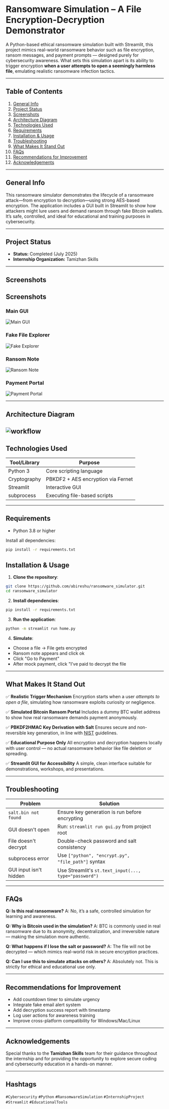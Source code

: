 
#  Ransomware Simulation – A File Encryption-Decryption Demonstrator

A Python-based ethical ransomware simulation built with Streamlit, this project mimics real-world ransomware behavior such as file encryption, ransom messages, and payment prompts — designed purely for cybersecurity awareness. What sets this simulation apart is its ability to trigger encryption **when a user attempts to open a seemingly harmless file**, emulating realistic ransomware infection tactics.

---

##  Table of Contents

1. [General Info](#general-info)  
2. [Project Status](#project-status)  
3. [Screenshots](#screenshots)  
4. [Architecture Diagram](#architecture-diagram)  
5. [Technologies Used](#technologies-used)  
6. [Requirements](#requirements)  
7. [Installation & Usage](#installation--usage)  
8. [Troubleshooting](#troubleshooting)  
9. [What Makes It Stand Out](#what-makes-it-stand-out)  
10. [FAQs](#faqs)  
11. [Recommendations for Improvement](#recommendations-for-improvement)  
12. [Acknowledgements](#acknowledgements)

---

##  General Info

This ransomware simulator demonstrates the lifecycle of a ransomware attack—from encryption to decryption—using strong AES-based encryption. The application includes a GUI built in Streamlit to show how attackers might lure users and demand ransom through fake Bitcoin wallets. It’s safe, controlled, and ideal for educational and training purposes in cybersecurity.

---

## Project Status

- **Status:** Completed (July 2025)
- **Internship Organization:** Tamizhan Skills

---

## Screenshots

## Screenshots

###  Main GUI  
![Main GUI](screenshots/home.png)

###  Fake File Explorer  
![Fake Explorer](screenshots/files.png)

###  Ransom Note  
![Ransom Note](screenshots/ransom_note_popup.png)

###  Payment Portal  
![Payment Portal](screenshots/payment_portal.png)


---



##  Architecture Diagram

![workflow](workflow.png)
---



##  Technologies Used

| Tool/Library  | Purpose                            |
| ------------- | ---------------------------------- |
| Python 3      | Core scripting language            |
| Cryptography  | PBKDF2 + AES encryption via Fernet |
| Streamlit     | Interactive GUI                    |
| subprocess    | Executing file-based scripts       |

---

##  Requirements

* Python 3.8 or higher

Install all dependencies:

```bash
pip install -r requirements.txt
```


##  Installation & Usage

1. **Clone the repository**:

```bash
git clone https://github.com/abireshu/ransomware_simulator.git
cd ransomware_simulator
```

2. **Install dependencies**:

```bash
pip install -r requirements.txt
```

3. **Run the application**:

```bash
python -m streamlit run home.py
```

4. **Simulate**:

* Choose a file → File gets encrypted
* Ransom note appears and click ok
* Click "Go to Payment"
* After mock payment, click "I've paid to decrypt the file

---

##  What Makes It Stand Out

✅ **Realistic Trigger Mechanism**
Encryption starts when a user *attempts to open a file*, simulating how ransomware exploits curiosity or negligence.

✅ **Simulated Bitcoin Ransom Portal**
Includes a dummy BTC wallet address to show how real ransomware demands payment anonymously.

✅ **PBKDF2HMAC Key Derivation with Salt**
Ensures secure and non-reversible key generation, in line with [NIST](https://nvlpubs.nist.gov/nistpubs/SpecialPublications/NIST.SP.800-132.pdf) guidelines.

✅ **Educational Purpose Only**
All encryption and decryption happens locally with user control — no actual ransomware behavior like file deletion or spreading.

✅ **Streamlit GUI for Accessibility**
A simple, clean interface suitable for demonstrations, workshops, and presentations.

---

##  Troubleshooting

| Problem                | Solution                                              |
| ---------------------- | ----------------------------------------------------- |
| `salt.bin not found`   | Ensure key generation is run before encrypting        |
| GUI doesn't open       | Run: `streamlit run gui.py` from project root         |
| File doesn't decrypt   | Double-check password and salt consistency            |
| subprocess error       | Use `["python", "encrypt.py", "file_path"]` syntax    |
| GUI input isn't hidden | Use Streamlit's `st.text_input(..., type="password")` |

---

##  FAQs

**Q: Is this real ransomware?**
A: No, it’s a safe, controlled simulation for learning and awareness.

**Q: Why is Bitcoin used in the simulation?**
A: BTC is commonly used in real ransomware due to its anonymity, decentralization, and irreversible nature — making the simulation more authentic.

**Q: What happens if I lose the salt or password?**
A: The file will not be decrypted — which mimics real-world risk in secure encryption practices.

**Q: Can I use this to simulate attacks on others?**
A: Absolutely not. This is strictly for ethical and educational use only.

---

##  Recommendations for Improvement

* Add countdown timer to simulate urgency
* Integrate fake email alert system
* Add decryption success report with timestamp
* Log user actions for awareness training
* Improve cross-platform compatibility for Windows/Mac/Linux

---

## Acknowledgements

Special thanks to the **Tamizhan Skills** team for their guidance throughout the internship and for providing the opportunity to explore secure coding and cybersecurity education in a hands-on manner.

---

##  Hashtags

`#Cybersecurity` `#Python` `#RansomwareSimulation` `#InternshipProject` `#Streamlit` `#EducationalTools`


